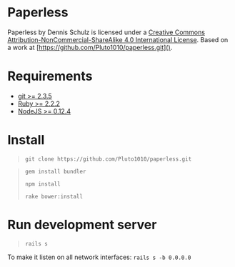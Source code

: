 # Paperless

Paperless by Dennis Schulz is licensed under a [Creative Commons Attribution-NonCommercial-ShareAlike 4.0 International License](http://creativecommons.org/licenses/by-nc-sa/4.0/). Based on a work at [https://github.com/Pluto1010/paperless.git]().

# Requirements
* [git >= 2.3.5](https://git-scm.com/)
* [Ruby >= 2.2.2](https://www.ruby-lang.org/)
* [NodeJS >= 0.12.4](https://nodejs.org/)

# Install
> `git clone https://github.com/Pluto1010/paperless.git`

> `gem install bundler`
> 
> `npm install`
> 
> `rake bower:install`

# Run development server
> `rails s`

To make it listen on all network interfaces: `rails s -b 0.0.0.0`

